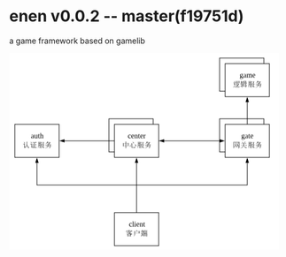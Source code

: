 # enen v0.0.2 -- master(f19751d)
a game framework based on gamelib

![enenserver1](https://github.com/laonsx/pngs/blob/master/enen_server_1.png)
